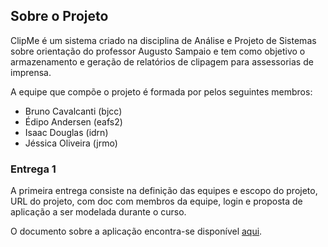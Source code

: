 ## Sobre o Projeto

ClipMe é um sistema criado na disciplina de Análise e Projeto de Sistemas sobre orientação do professor Augusto Sampaio e tem como objetivo o armazenamento e geração de relatórios de clipagem para assessorias de imprensa.

A equipe que compõe o projeto é formada por pelos seguintes membros:
- Bruno Cavalcanti (bjcc)
- Édipo Andersen (eafs2)
- Isaac Douglas (idrn)
- Jéssica Oliveira (jrmo)


### Entrega 1

A primeira entrega consiste na definição das equipes e escopo do projeto, URL do projeto, com doc com membros da equipe, login e proposta de aplicação a ser modelada durante o curso.

O documento sobre a aplicação encontra-se disponível [aqui](https://github.com/bjcCin/ClipMe/raw/master/Entregas/Modelagem%20Caso%20de%20Uso.pdf).
